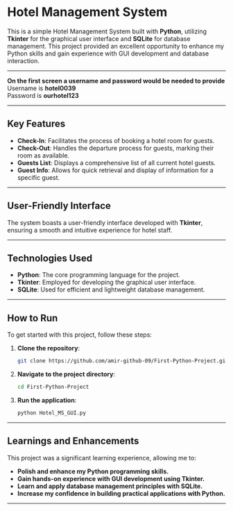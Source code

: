 # Hotel Management System

This is a simple Hotel Management System built with **Python**, utilizing **Tkinter** for the graphical user interface and **SQLite** for database management. This project provided an excellent opportunity to enhance my Python skills and gain experience with GUI development and database interaction.

---

**On the first screen a username and password would be needed to provide** <br>
Username is **hotel0039** <br>
Password is **ourhotel123**

---

## Key Features

* **Check-In**: Facilitates the process of booking a hotel room for guests.
* **Check-Out**: Handles the departure process for guests, marking their room as available.
* **Guests List**: Displays a comprehensive list of all current hotel guests.
* **Guest Info**: Allows for quick retrieval and display of information for a specific guest.

---

## User-Friendly Interface

The system boasts a user-friendly interface developed with **Tkinter**, ensuring a smooth and intuitive experience for hotel staff.

---

## Technologies Used

* **Python**: The core programming language for the project.
* **Tkinter**: Employed for developing the graphical user interface.
* **SQLite**: Used for efficient and lightweight database management.

---

## How to Run

To get started with this project, follow these steps:

1.  **Clone the repository**:
    ```bash
    git clone https://github.com/amir-github-09/First-Python-Project.git
    ```

2.  **Navigate to the project directory**:
    ```bash
    cd First-Python-Project
    ```

3.  **Run the application**:
    ```bash
    python Hotel_MS_GUI.py
    ```

---

## Learnings and Enhancements

This project was a significant learning experience, allowing me to:

* **Polish and enhance my Python programming skills.**
* **Gain hands-on experience with GUI development using Tkinter.**
* **Learn and apply database management principles with SQLite.**
* **Increase my confidence in building practical applications with Python.**

---
